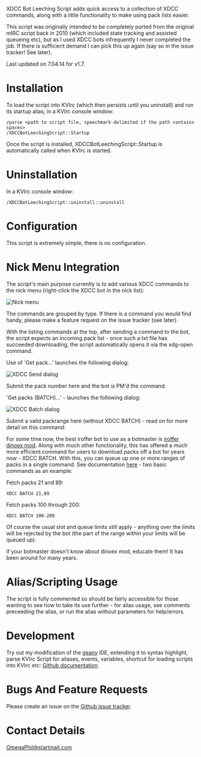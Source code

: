XDCC Bot Leeching Script adds quick access to a collection of XDCC commands, along with a little functionality to make using pack lists easier.

This script was originally intended to be completely ported from the original mIRC script back in 2010 (which included state tracking and assisted queueing etc), but as I used XDCC bots infrequently I never completed the job. If there is sufficient demand I can pick this up again (say so in the issue tracker! See later).

Last updated on 7.04.14 for v1.7.


Installation
============

To load the script into KVIrc (which then persists until you uninstall) and run its startup alias, in a KVIrc console window:

    /parse <path to script file, speechmark-delimited if the path contains spaces>
    /XDCCBotLeechingScript::Startup

Once the script is installed, XDCCBotLeechingScript::Startup is automatically called when KVIrc is started.


Uninstallation
==============

In a KVIrc console window:

    /XDCCBotLeechingScript::uninstall::uninstall


Configuration
=============

This script is extremely simple, there is no configuration.


Nick Menu Integration
=====================

The script's main purpose currently is to add various XDCC commands to the nick menu (right-click the XDCC bot in the nick list):

![Nick menu](https://f92fac806bf10a96c0b8-8a0a46e5f1a5cc9854958bc3503f0f88.ssl.cf1.rackcdn.com/media_entries/7549/nick-menu.png)

The commands are grouped by type. If there is a command you would find handy, please make a feature request on the issue tracker (see later).

With the listing commands at the top, after sending a command to the bot, the script expects an incoming pack list - once such a txt file has succeeded downloading, the script automatically opens it via the xdg-open command.

Use of 'Get pack...' launches the following dialog:

![XDCC Send dialog](https://f92fac806bf10a96c0b8-8a0a46e5f1a5cc9854958bc3503f0f88.ssl.cf1.rackcdn.com/media_entries/7552/xdcc-send-dialog.png)

Submit the pack number here and the bot is PM'd the command.

'Get packs (BATCH)...' - launches the following dialog:

![XDCC Batch dialog](https://f92fac806bf10a96c0b8-8a0a46e5f1a5cc9854958bc3503f0f88.ssl.cf1.rackcdn.com/media_entries/7551/xdcc-batch-dialog.png)

Submit a valid packrange here (without XDCC BATCH) - read on for more detail on this command:

For some time now, the best iroffer bot to use as a botmaster is [iroffer dinoex mod](http://iroffer.dinoex.de/projects/iroffer). Along with much other functionality, this has offered a much more efficient command for users to download packs off a bot for years now - XDCC BATCH. With this, you can queue up one or more ranges of packs in a single command. See documentation [here](http://iroffer.dinoex.de/projects/iroffer/wiki/Xdcc_usercommands#XDCC-BATCH) - two basic commands as an example:

Fetch packs 21 and 89:

    XDCC BATCH 21,89

Fetch packs 100 through 200:

    XDCC BATCH 100-200

Of course the usual slot and queue limits still apply - anything over the limits will be rejected by the bot (the part of the range within your limits will be queued up).

If your botmaster doesn't know about dinoex mod, educate them! It has been around for many years.


Alias/Scripting Usage
=====================

The script is fully commented so should be fairly accessible for those wanting to see how to take its use further - for alias usage, see comments preceeding the alias, or run the alias without parameters for help/errors.


Development
===========

Try out my modification of the [geany](http://www.geany.org/) IDE, extending it to syntax highlight, parse KVIrc Script for aliases, events, variables, shortcut for loading scripts into KVIrc etc: [Github documentation](https://github.com/OmegaPhil/geany-kvircscript/wiki/README---KVIrc-Script-Integration).


Bugs And Feature Requests
=========================

Please create an issue on the [Github issue tracker](https://github.com/OmegaPhil/kvirc-xdcc-bot-leeching-script/issues).


Contact Details
===============

OmegaPhil@startmail.com

